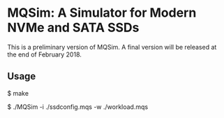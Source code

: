 # MQSim: A Simulator for Modern NVMe and SATA SSDs

This is a preliminary version of MQSim. A final version will be released at the end of February 2018.


## Usage

$ make

$ ./MQSim -i ./ssdconfig.mqs -w ./workload.mqs
